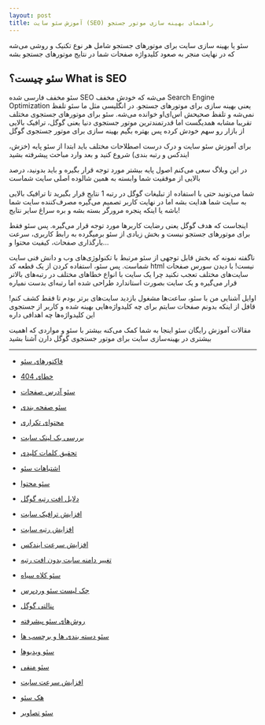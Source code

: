 ```yaml
---
layout: post
title: آموزش سئو سایت (SEO) راهنمای بهینه سازی موتور جستجو
---
```


سئو یا بهینه سازی سایت برای موتورهای جستجو شامل هر نوع تکنیک و روشی می‌شه که در نهایت منجر به صعود کلیدواژه‌ صفحات شما در نتایج موتورهای جستجو بشه

<h2>سئو چیست؟ What is SEO</h2>

سئو مخفف فارسی شده SEO می‌شه که خودش مخفف Search Engine Optimization یعنی بهینه سازی برای موتورهای جستجو. در انگلیسی مثل ما سئو تلفظ نمی‌شه و تلفظ صحیحش اس‌ای‌او خوانده می‌شه. سئو برای موتورهای جستجوی مختلف تقریبا مشابه همدیگست اما قدرتمندترین موتور جستجوی دنیا یعنی گوگل، ترافیک بالایی از بازار رو سهم خودش کرده پس بهتره بگیم بهینه سازی برای موتور جستجوی گوگل

برای آموزش سئو سایت و درک درست اصطلاحات مختلف باید ابتدا از سئو پایه (خزش، ایندکس و رتبه بندی) شروع کنید و بعد وارد مباحث پیشرفته بشید

در این وبلاگ سعی می‌کنم اصول پایه بیشتر مورد توجه قرار بگیره و باید بدونید، درصد بالایی از موفقیت شما وابسته به همین شالوده اصلی سایت شماست

شما می‌تونید حتی با استفاده از تبلیغات گوگل در رتبه 1 نتایج قرار بگیرید تا ترافیک بالایی به سایت شما هدایت بشه اما در نهایت کاربر تصمیم می‌گیره مصرف‌کننده سایت شما باشه یا اینکه پنجره مرورگر بسته بشه و بره سراغ سایر نتایج!

اینجاست که هدف گوگل یعنی رضایت کاربرها مورد توجه قرار می‌گیره. پس سئو فقط برای موتورهای جستجو نیست و بخش زیادی از سئو برمیگرده به رابط کاربری، سرعت بارگذاری صفحات، کیفیت محتوا و...

ناگفته نمونه که بخش قابل توجهی از سئو مرتبط با تکنولوژی‌های وب و دانش فنی سایت شماست. پس سئو، استفاده کردن از یک قطعه کد html نیست! با دیدن سورس صفحات سایت‌های مختلف تعجب نکنید چرا یک سایت با انواع خطاهای مختلف در رتبه‌های بالاتر قرار می‌گیره و یک سایت بصورت استاندارد طراحی شده اما رتبه‌ای بدست نمیاره

اوایل آشنایی من با سئو، ساعت‌ها مشغول بازدید سایت‌های برتر بودم تا فقط کشف کنم! قافل از اینکه بدونم صفحات سایتم برای چه کلیدواژه‌هایی بهینه شده و کاربر از جستجوی این کلیدواژه‌ها چه اهدافی داره

مقالات آموزش رایگان سئو اینجا به شما کمک می‌کنه بیشتر با سئو و مواردی که اهمیت بیشتری در بهینه‌سازی سایت برای موتور جستجوی گوگل دارن آشنا بشید

***


- [فاکتورهای سئو](https://ehsaider.ir/google-ranking-factors)

- [خطای 404](https://ehsaider.ir/404-error)

- [سئو آدرس صفحات](https://ehsaider.ir/seo-urls)

- [سئو صفحه بندی](https://ehsaider.ir/pagination-seo)

- [محتوای تکراری](https://ehsaider.ir/duplicate-content)

- [بررسی بک لینک سایت](https://ehsaider.ir/backlink-checker)

- [تحقیق کلمات کلیدی](https://ehsaider.ir/keyword-research)

- [اشتباهات سئو](https://ehsaider.ir/seo-mistakes)

- [سئو محتوا](https://ehsaider.ir/seo-content)

- [دلایل افت رتبه گوگل](https://ehsaider.ir/ranking-drop)

- [افزایش ترافیک سایت](https://ehsaider.ir/increase-website-traffic)

- [افزایش رتبه سایت](https://ehsaider.ir/improve-google-rankings)

- [افزایش سرعت ایندکس](https://ehsaider.ir/google-index)

- [تغییر دامنه سایت بدون افت رتبه](https://ehsaider.ir/site-url-change)

- [سئو کلاه سیاه](https://ehsaider.ir/black-hat-seo)

- [چک لیست سئو وردپرس](https://ehsaider.ir/seo-checklist)

- [پنالتی گوگل](https://ehsaider.ir/google-penalty)

- [روش‌های سئو پیشرفته](https://ehsaider.ir/advanced-seo)

- [سئو دسته بندی ها و برچسب ها](https://ehsaider.ir/category-seo)

- [سئو ویدیوها](https://ehsaider.ir/video-seo)

- [سئو منفی](https://ehsaider.ir/negative-seo)

- [افزایش سرعت سایت](https://ehsaider.ir/speed-up-website)

- [هک سئو](https://ehsaider.ir/seo-hacks)

- [سئو تصاویر](https://ehsaider.ir/image-seo)
